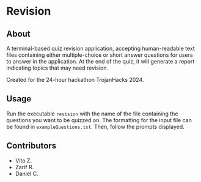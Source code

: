 # Revision

## About
A terminal-based quiz revision application, accepting human-readable text files containing either multiple-choice or short answer questions for users to answer in the application. At the end of the quiz, it will generate a report indicating topics that may need revision.

Created for the 24-hour hackathon TrojanHacks 2024.

## Usage
Run the executable `revision` with the name of the file containing the questions you want to be quizzed on. The formatting for the input file can be found in `exampleQuestions.txt`. Then, follow the prompts displayed.

## Contributors
- Vito Z.
- Zarif R.
- Daniel C.
